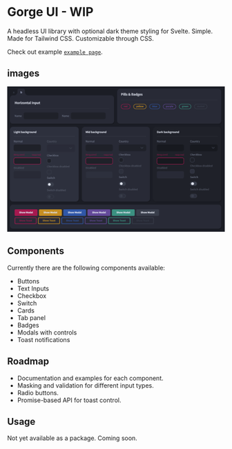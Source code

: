 # Gorge UI - WIP

A headless UI library with optional dark theme styling for Svelte. Simple. Made for Tailwind CSS. Customizable through CSS.

Check out example [`example page`](https://dmmarodin.github.io/gorge-ui/).

## images

![Example Page](docs/example-page.png)

## Components

Currently there are the following components available:

- Buttons
- Text Inputs
- Checkbox
- Switch
- Cards
- Tab panel
- Badges
- Modals with controls
- Toast notifications

## Roadmap

- Documentation and examples for each component.
- Masking and validation for different input types.
- Radio buttons.
- Promise-based API for toast control.

## Usage

Not yet available as a package. Coming soon.
